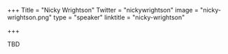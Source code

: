 +++
Title = "Nicky Wrightson"
Twitter = "nickywrightson"
image = "nicky-wrightson.png"
type = "speaker"
linktitle = "nicky-wrightson"

+++

TBD
